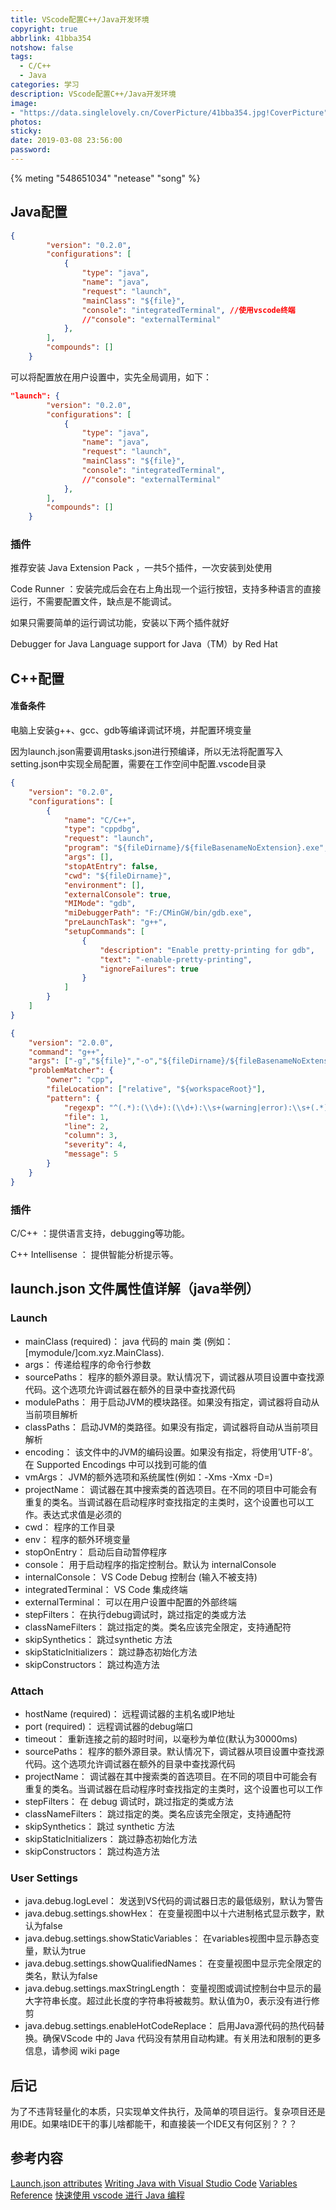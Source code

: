 ```yaml
---
title: VScode配置C++/Java开发环境
copyright: true
abbrlink: 41bba354
notshow: false
tags:
  - C/C++
  - Java
categories: 学习
description: VScode配置C++/Java开发环境
image: 
- "https://data.singlelovely.cn/CoverPicture/41bba354.jpg!CoverPicture"
photos:
sticky:
date: 2019-03-08 23:56:00
password:
---
```


{% meting "548651034" "netease" "song" %}

## Java配置

```json launch.json
{
        "version": "0.2.0",
        "configurations": [
            {
                "type": "java",
                "name": "java",
                "request": "launch",
                "mainClass": "${file}",
                "console": "integratedTerminal", //使用vscode终端
                //"console": "externalTerminal"
            },
        ],
        "compounds": []
    }
```

可以将配置放在用户设置中，实先全局调用，如下：

```json settings.json
"launch": {
        "version": "0.2.0",
        "configurations": [
            {
                "type": "java",
                "name": "java",
                "request": "launch",
                "mainClass": "${file}",
                "console": "integratedTerminal",
                //"console": "externalTerminal"
            },
        ],
        "compounds": []
    }
```

### 插件

推荐安装 <span id="font-purple">Java Extension Pack</span> ，一共5个插件，一次安装到处使用

<span id="font-blue">Code Runner</span> ：安装完成后会在右上角出现一个运行按钮，支持多种语言的直接运行，不需要配置文件，缺点是不能调试。

如果只需要简单的运行调试功能，安装以下两个插件就好

<span id="font-blue">Debugger for Java</span>
<span id="font-blue">Language support for Java（TM）by Red Hat</span>

## C++配置

#### 准备条件

<p id = "div-border-top-purple">电脑上安装g++、gcc、gdb等编译调试环境，并配置环境变量</p>

因为<span id="inline-blue">launch.json</span>需要调用<span id="inline-blue">tasks.json</span>进行预编译，所以无法将配置写入setting.json中实现全局配置，需要在工作空间中配置.vscode目录

```json launch.json
{
    "version": "0.2.0",
    "configurations": [
        {
            "name": "C/C++",
            "type": "cppdbg",
            "request": "launch",
            "program": "${fileDirname}/${fileBasenameNoExtension}.exe",
            "args": [],
            "stopAtEntry": false,
            "cwd": "${fileDirname}",
            "environment": [],
            "externalConsole": true,
            "MIMode": "gdb",
            "miDebuggerPath": "F:/CMinGW/bin/gdb.exe",
            "preLaunchTask": "g++",
            "setupCommands": [
                {
                    "description": "Enable pretty-printing for gdb",
                    "text": "-enable-pretty-printing",
                    "ignoreFailures": true
                }
            ]
        }
    ]
}

```

```json tasks.json
{
    "version": "2.0.0",
    "command": "g++",
    "args": ["-g","${file}","-o","${fileDirname}/${fileBasenameNoExtension}.exe"],
    "problemMatcher": {
        "owner": "cpp",
        "fileLocation": ["relative", "${workspaceRoot}"],
        "pattern": {
            "regexp": "^(.*):(\\d+):(\\d+):\\s+(warning|error):\\s+(.*)$",
            "file": 1,
            "line": 2,
            "column": 3,
            "severity": 4,
            "message": 5
        }
    }
}
```

### 插件

<span id="font-blue">C/C++</span> ：提供语言支持，debugging等功能。

<span id="font-blue">C++ Intellisense</span> ： 提供智能分析提示等。

## launch.json 文件属性值详解（java举例）

### Launch

- mainClass (required)： java 代码的 main 类 (例如：[mymodule/]com.xyz.MainClass).
- args： 传递给程序的命令行参数
- sourcePaths： 程序的额外源目录。默认情况下，调试器从项目设置中查找源代码。这个选项允许调试器在额外的目录中查找源代码
- modulePaths： 用于启动JVM的模块路径。如果没有指定，调试器将自动从当前项目解析
- classPaths： 启动JVM的类路径。如果没有指定，调试器将自动从当前项目解析
- encoding： 该文件中的JVM的编码设置。如果没有指定，将使用’UTF-8’。在 Supported Encodings 中可以找到可能的值
- vmArgs： JVM的额外选项和系统属性(例如：-Xms<size> -Xmx<size> -D<name>=<value>)
- projectName： 调试器在其中搜索类的首选项目。在不同的项目中可能会有重复的类名。当调试器在启动程序时查找指定的主类时，这个设置也可以工作。表达式求值是必须的
- cwd： 程序的工作目录
- env： 程序的额外环境变量
- stopOnEntry： 启动后自动暂停程序
- console： 用于启动程序的指定控制台。默认为 internalConsole 
- internalConsole： VS Code Debug 控制台 (输入不被支持)
- integratedTerminal： VS Code 集成终端
- externalTerminal： 可以在用户设置中配置的外部终端
- stepFilters： 在执行debug调试时，跳过指定的类或方法 
- classNameFilters： 跳过指定的类。类名应该完全限定，支持通配符
- skipSynthetics： 跳过synthetic 方法
- skipStaticInitializers： 跳过静态初始化方法
- skipConstructors： 跳过构造方法

### Attach

- hostName (required)： 远程调试器的主机名或IP地址
- port (required)： 远程调试器的debug端口
- timeout： 重新连接之前的超时时间，以毫秒为单位(默认为30000ms)
- sourcePaths： 程序的额外源目录。默认情况下，调试器从项目设置中查找源代码。这个选项允许调试器在额外的目录中查找源代码
- projectName： 调试器在其中搜索类的首选项目。在不同的项目中可能会有重复的类名。当调试器在启动程序时查找指定的主类时，这个设置也可以工作
- stepFilters： 在 debug 调试时，跳过指定的类或方法 
- classNameFilters： 跳过指定的类。类名应该完全限定，支持通配符
- skipSynthetics： 跳过 synthetic 方法
- skipStaticInitializers： 跳过静态初始化方法
- skipConstructors： 跳过构造方法

### User Settings

- java.debug.logLevel： 发送到VS代码的调试器日志的最低级别，默认为警告
- java.debug.settings.showHex： 在变量视图中以十六进制格式显示数字，默认为false
- java.debug.settings.showStaticVariables： 在variables视图中显示静态变量，默认为true
- java.debug.settings.showQualifiedNames： 在变量视图中显示完全限定的类名，默认为false
- java.debug.settings.maxStringLength： 变量视图或调试控制台中显示的最大字符串长度。超过此长度的字符串将被裁剪。默认值为0，表示没有进行修剪
- java.debug.settings.enableHotCodeReplace： 启用Java源代码的热代码替换。确保VScode 中的 Java 代码没有禁用自动构建。有关用法和限制的更多信息，请参阅 wiki page

## 后记

<p id = "div-border-left-green">为了不违背轻量化的本质，只实现单文件执行，及简单的项目运行。复杂项目还是用IDE。如果啥IDE干的事儿啥都能干，和直接装一个IDE又有何区别？？？</p>

## 参考内容

[Launch.json attributes](https://code.visualstudio.com/docs/editor/debugging#_launchjson-attributes)
[Writing Java with Visual Studio Code](https://code.visualstudio.com/docs/java/java-tutorial)
[Variables Reference](https://code.visualstudio.com/docs/editor/variables-reference)
[快速使用 vscode 进行 Java 编程](https://juejin.im/post/5ac193cd6fb9a028d208161c)
